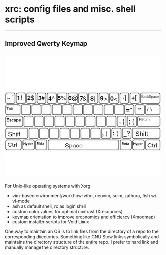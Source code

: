 # xrc: config files and misc. shell scripts
---
## Improved Qwerty Keymap
![](img/Xmodmap.png)
---

For Unix-like operating systems with Xorg
* vim-based environment/workflow: vifm, neovim, scim, zathura, fish w/ vi-mode
* ash as default shell, rc as login shell
* custom color values for optimal contrast (Xresources)
* keymap orientation to improve ergonomics and efficiency (Xmodmap)
* custom installer scripts for Void Linux

One way to maintain an OS is to link files from the directory of a repo to the corresponding directories.
Something like GNU Stow links symbolically and maintains the directory structure of the entire repo.
I prefer to hard link and manually manage the directory structure.
